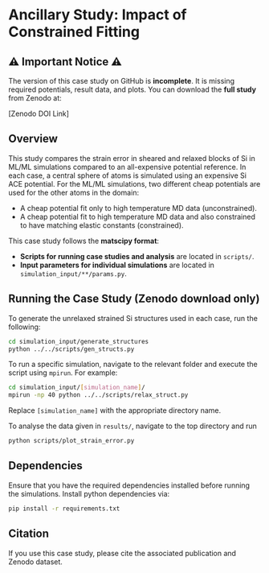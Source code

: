 # Ancillary Study: Impact of Constrained Fitting

## ⚠️ Important Notice ⚠️
The version of this case study on GitHub is **incomplete**. It is missing required potentials, result data, and plots. You can download the **full study** from Zenodo at:

[Zenodo DOI Link]

## Overview
This study compares the strain error in sheared and relaxed blocks of Si in ML/ML simulations compared to an all-expensive potential reference. In each case, a central sphere of atoms is simulated using an expensive Si ACE potential. For the ML/ML simulations, two different cheap potentials are used for the other atoms in the domain:
-  A cheap potential fit only to high temperature MD data (unconstrained).
-  A cheap potential fit to high temperature MD data and also constrained to have matching elastic constants (constrained).


This case study follows the **matscipy format**:
- **Scripts for running case studies and analysis** are located in `scripts/`.
- **Input parameters for individual simulations** are located in `simulation_input/**/params.py`.

## Running the Case Study (**Zenodo download only**)
To generate the unrelaxed strained Si structures used in each case, run the following:
```bash
cd simulation_input/generate_structures
python ../../scripts/gen_structs.py
```

To run a specific simulation, navigate to the relevant folder and execute the script using `mpirun`. For example:

```bash
cd simulation_input/[simulation_name]/
mpirun -np 40 python ../../scripts/relax_struct.py
```

Replace `[simulation_name]` with the appropriate directory name.

To analyse the data given in `results/`, navigate to the top directory and run
```bash
python scripts/plot_strain_error.py
```

## Dependencies
Ensure that you have the required dependencies installed before running the simulations. Install python dependencies via:

```bash
pip install -r requirements.txt
```

## Citation
If you use this case study, please cite the associated publication and Zenodo dataset.
